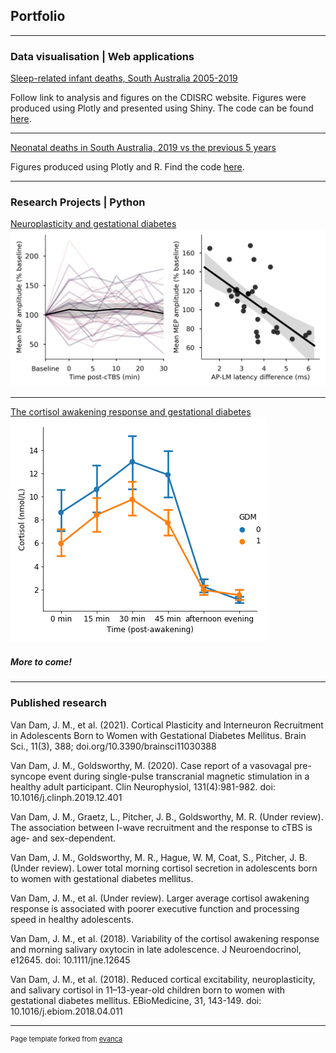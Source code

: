 ## Portfolio

---

### Data visualisation | Web applications
[Sleep-related infant deaths, South Australia 2005-2019](https://cdsirc.sa.gov.au/sleep-related-infant-deaths-and-socio-economic-disadvantage/)

Follow link to analysis and figures on the CDISRC website. Figures were produced using Plotly and presented using Shiny.
The code can be found [here](https://github.com/rareallele/safe-sleeping-deaths).

----------

[Neonatal deaths in South Australia, 2019 vs the previous 5 years](https://rareallele.github.io/neonatal-deaths-SA-2019/app.html)

Figures produced using Plotly and R. Find the code [here](https://github.com/rareallele/neonatal-deaths-SA-2019).


----------
### Research Projects | Python 

[Neuroplasticity and gestational diabetes](/pdf/I-waves_analysis_notebook.html)
<img src="images/Figure1.png?raw=true"/>

---
[The cortisol awakening response and gestational diabetes](/pdf/Cortisol_awakening_response_analysis.html)
<img src="images/CAR_GDM_mean.png?raw=true"/>

##### More to come!

---


### Published research

Van Dam, J. M., et al. (2021). Cortical Plasticity and Interneuron Recruitment in Adolescents Born to Women with Gestational Diabetes Mellitus.  Brain Sci., 11(3), 388; doi.org/10.3390/brainsci11030388

Van Dam, J. M., Goldsworthy, M. (2020). Case report of a vasovagal pre-syncope event during single-pulse transcranial magnetic stimulation in a healthy adult participant. Clin Neurophysiol, 131(4):981-982. doi: 10.1016/j.clinph.2019.12.401

Van Dam, J. M., Graetz, L., Pitcher, J. B., Goldsworthy, M. R. (Under review). The association between I-wave recruitment and the response to cTBS is age- and sex-dependent.

Van Dam, J. M., Goldsworthy, M. R., Hague, W. M, Coat, S., Pitcher, J. B. (Under review). Lower total morning cortisol secretion in adolescents born to women with gestational diabetes mellitus.

Van Dam, J. M., et al. (Under review). Larger average cortisol awakening response is associated with poorer executive function and processing speed in healthy adolescents.

Van Dam, J. M., et al. (2018). Variability of the cortisol awakening response and morning salivary oxytocin in late adolescence. J Neuroendocrinol, e12645. doi: 10.1111/jne.12645

Van Dam, J. M., et al. (2018). Reduced cortical excitability, neuroplasticity, and salivary cortisol in 11–13-year-old children born to women with gestational diabetes mellitus. EBioMedicine, 31, 143-149. doi: 10.1016/j.ebiom.2018.04.011

---
<p style="font-size:11px">Page template forked from <a href="https://github.com/evanca/quick-portfolio">evanca</a></p>
<!-- Remove above link if you don't want to attibute -->
